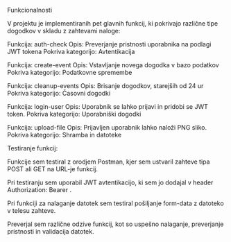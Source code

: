 Funkcionalnosti

V projektu je implementiranih pet glavnih funkcij, ki pokrivajo različne tipe dogodkov v skladu z zahtevami naloge:

Funkcija: auth-check
Opis: Preverjanje pristnosti uporabnika na podlagi JWT tokena
Pokriva kategorijo: Avtentikacija

Funkcija: create-event
Opis: Vstavljanje novega dogodka v bazo podatkov
Pokriva kategorijo: Podatkovne spremembe

Funkcija: cleanup-events
Opis: Brisanje dogodkov, starejših od 24 ur
Pokriva kategorijo: Časovni dogodki

Funkcija: login-user
Opis: Uporabnik se lahko prijavi in pridobi se JWT token.
Pokriva kategorijo: Uporabniški dogodki

Funkcija: upload-file
Opis: Prijavljen uporabnik lahko naloži PNG sliko.
Pokriva kategorijo: Shramba in datoteke

Testiranje funkcij:

Funkcije sem testiral z orodjem Postman, kjer sem ustvaril zahteve tipa POST ali GET na URL-je funkcij.

Pri testiranju sem uporabil JWT avtentikacijo, ki sem jo dodajal v header Authorization: Bearer <token>.

Pri funkciji za nalaganje datotek sem testiral pošiljanje form-data z datoteko v telesu zahteve.

Preverjal sem različne odzive funkcij, kot so uspešno nalaganje, preverjanje pristnosti in validacija datotek.